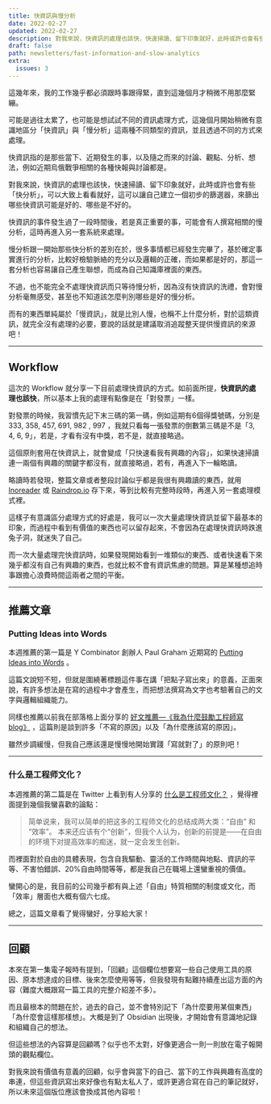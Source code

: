 ```yaml
---
title: 快資訊與慢分析
date: 2022-02-27
updated: 2022-02-27
description: 對我來說，快資訊的處理也該快，快速掃讀、留下印象就好，此時或許也會有些「快分析」，可以大致上看看就好，這可以讓自己建立一個初步的篩選器，來篩出哪些快資訊可能是好的、哪些是不好的。
draft: false
path: newsletters/fast-information-and-slow-analytics
extra:
  issues: 3
---
```


這幾年來，我的工作幾乎都必須跟時事跟得緊，直到這幾個月才稍微不用那麼緊繃。

可能是過往太累了，也可能是想試試不同的資訊處理方式，這幾個月開始稍微有意識地區分「快資訊」與「慢分析」這兩種不同類型的資訊，並且透過不同的方式來處理。

快資訊指的是那些當下、近期發生的事，以及隨之而來的討論、觀點、分析、想法，例如近期烏俄戰爭相關的各種快報與討論都是。

對我來說，快資訊的處理也該快，快速掃讀、留下印象就好，此時或許也會有些「快分析」，可以大致上看看就好，這可以讓自己建立一個初步的篩選器，來篩出哪些快資訊可能是好的、哪些是不好的。

快資訊的事件發生過了一段時間後，若是真正重要的事，可能會有人撰寫相關的慢分析，這時再進入另一套系統來處理。

慢分析跟一開始那些快分析的差別在於，很多事情都已經發生完畢了，基於確定事實進行的分析，比較好檢驗脈絡的充分以及邏輯的正確，而如果都是好的，那這一套分析也容易讓自己產生聯想，而成為自己知識庫裡面的東西。

不過，也不能完全不處理快資訊而只等待慢分析，因為沒有快資訊的洗禮，會對慢分析毫無感受，甚至也不知道該怎麼判別哪些是好的慢分析。

而有的東西單純屬於「慢資訊」，就是比別人慢，也稱不上什麼分析，對於這類資訊，就完全沒有處理的必要，要說的話就是建議取消追蹤整天提供慢資訊的來源吧！

<!-- more -->

---

## Workflow

這次的 Workflow 就分享一下目前處理快資訊的方式。如前面所提，**快資訊的處理也該快**，所以基本上我的處理有點像是在「對發票」一樣。

對發票的時候，我習慣先記下末三碼的第一碼，例如這期有6個得獎號碼，分別是 333, 358, 457, 691, 982 , 997 ，我就只看每一張發票的倒數第三碼是不是「3, 4, 6, 9」，若是，才看有沒有中獎，若不是，就直接略過。

這個原則套用在快資訊上，就會變成「只快速看我有興趣的內容」，如果快速掃讀連一兩個有興趣的關鍵字都沒有，就直接略過，若有，再進入下一輪略讀。

略讀時若發現，整篇文章或者整段討論似乎都是我很有興趣讀的東西，就用 [Inoreader](http://inoreader.com) 或 [Raindrop.io](http://raindrop.io) 存下來，等到比較有完整時段時，再進入另一套處理模式裡。

這樣子有意識區分處理方式的好處是，我可以一次大量處理快資訊並留下最基本的印象，而過程中看到有價值的東西也可以留存起來，不會因為在處理快資訊時跌進兔子洞，就迷失了自己。

而一次大量處理完快資訊時，如果發現開始看到一堆類似的東西、或者快速看下來幾乎都沒有自己有興趣的東西，也就比較不會有資訊焦慮的問題。算是某種想追時事跟擔心浪費時間這兩者之間的平衡。

---

## 推薦文章

### Putting Ideas into Words

本週推薦的第一篇是 Y Combinator 創辦人 Paul Graham 近期寫的 [Putting Ideas into Words](http://paulgraham.com/words.html) 。

這篇文說短不短，但就是圍繞著標題這件事在講「把點子寫出來」的意義，正面來說，有許多想法是在寫的過程中才會產生，而把想法撰寫為文字也考驗著自己的文字與邏輯組織能力。

同樣也推薦以前我在部落格上面分享的 [好文推薦—《我為什麼鼓勵工程師寫blog》](/2020/03/07/why-should-we-keep-blogging/) ，這篇則是談到許多「不寫的原因」以及「為什麼應該寫的原因」。

雖然步調緩慢，但我自己應該還是慢慢地開始實踐「寫就對了」的原則吧！

---

### 什么是工程师文化？

本週推薦的第二篇是在 Twitter 上看到有人分享的 [什么是工程师文化？](https://coolshell.cn/articles/17497.html) ，覺得裡面提到幾個我蠻喜歡的論點：

> 简单说来，我可以简单的把这多的工程师文化的总结成两大类：“自由” 和 “效率”。
> 本来还应该有个“创新”，但我个人认为，创新的前提是——在自由的环境下对提高效率的痴迷，就一定会发生创新。

而裡面對於自由的具體表現，包含自我驅動、靈活的工作時間與地點、資訊的平等、不害怕錯誤、20%自由時間等等，都是我自己在職場上還蠻重視的價值。

蠻開心的是，我目前的公司幾乎都有與上述「自由」特質相關的制度或文化，而「效率」層面也大概有個六七成。

總之，這篇文章看了覺得蠻好，分享給大家！

---

## 回顧

本來在第一集電子報時有提到，「回顧」這個欄位想要寫一些自己使用工具的原因、原本想達成的目標、後來怎麼使用等等，但我發現有點難持續產出這方面的內容（難度大概跟寫一篇工具的完整介紹差不多）。

而且最根本的問題在於，過去的自己，並不會特別記下「為什麼要用某個東西」「為什麼會這樣那樣想」。大概是到了 Obsidian 出現後，才開始會有意識地記錄和組織自己的想法。

但這些想法的內容算是回顧嗎？似乎也不太對，好像更適合一則一則放在電子報開頭的觀點欄位。

對我來說有價值有意義的回顧，似乎會與當下的自己、當下的工作與興趣有高度的串連，但這些資訊寫出來好像也有點太私人了，或許更適合寫在自己的筆記就好，所以未來這個版位應該會換成其他內容啦！